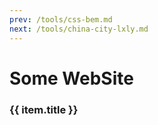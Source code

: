 ```yaml
---
prev: /tools/css-bem.md
next: /tools/china-city-lxly.md
---
```


# Some WebSite

<!-- <template> -->
  <div v-for="(item, i) in linkList" :key="i">
    <h3>{{ item.title }}</h3>
    <div>
      <card :defaultValue="item.children"/>
    </div>
  </div>
<!-- </template> -->

<script setup>
import { ref } from 'vue'

const linkList = ref([])

linkList.value = [
  {
    title: '网站记录',
    children: [
      {
        "title": "VuePress",
        "link": "https://v2.vuepress.vuejs.org/zh/"
      },
      {
        "title": "中文独立博客列表",
        "link": "https://github.com/timqian/chinese-independent-blogs"
      },
      {
        "title": "clean-code-javascript",
        "link": "https://github.com/ryanmcdermott/clean-code-javascript"
      },
      {
        "title": "疫情数据(腾讯)",
        "link": "https://feiyan.wecity.qq.com/wuhan/dist/index.html#/?tab=shishitongbao&randId=0.13653898872564252"
      },
      {
        "title": "通信行程卡模拟(Cloudflare)",
        "link": "https://tripcard.pages.dev"
      },
      {
        "title": "通信行程卡模拟(Netlify)",
        "link": "https://kind-snyder-68dad8.netlify.app"
      },
      {
        "title": "时间线示例Demo",
        "link": "https://juejin.cn/post/7073250328023400478"
      },
      {
        "title": "豆果食谱",
        "link": "https://www.douguo.com/"
      },
      {
        "title": "国内疫情数据大屏",
        "link": "https://dearhuan.github.io/chartNcov/"
      },
      {
        "title": "Github趋势查询",
        "link": "https://github.com/trending"
      },
    ]
  }
]
</script>